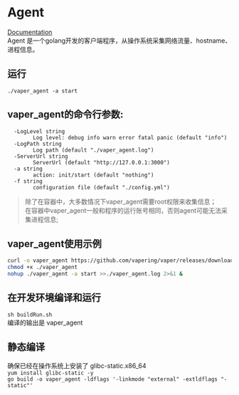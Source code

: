 # Agent

[Documentation](https://vapering.github.io/vaper/#/)  
Agent 是一个golang开发的客户端程序，从操作系统采集网络流量、hostname、进程信息。


## 运行

`./vaper_agent -a start`

## vaper_agent的命令行参数:
```
  -LogLevel string
        Log level: debug info warn error fatal panic (default "info")
  -LogPath string
        Log path (default "./vaper_agent.log")
  -ServerUrl string
        ServerUrl (default "http://127.0.0.1:3000")
  -a string
        action: init/start (default "nothing")
  -f string
        configuration file (default "./config.yml")
```

> 除了在容器中，大多数情况下vaper_agent需要root权限来收集信息；    
> 在容器中vaper_agent一般和程序的运行账号相同，否则agent可能无法采集进程信息;  

## vaper_agent使用示例

```bash
curl -o vaper_agent https://github.com/vapering/vaper/releases/download/v0.0.1/vaper_agent
chmod +x ./vaper_agent
nohup ./vaper_agent -a start >>./vaper_agent.log 2>&1 &
```

## 在开发环境编译和运行

`sh buildRun.sh`  
编译的输出是 vaper_agent

## 静态编译
确保已经在操作系统上安装了 glibc-static.x86_64  
`yum install glibc-static -y`   
`go build -o vaper_agent -ldflags '-linkmode "external" -extldflags "-static"'`





    
<!-- 

## Something More

Vaper-agent need `libpcap` in the development environment. Nobody want to waste time in install libpcap on every host. So we need to make sure that  compiling the vaper_agent statically.

- Find (`#cgo linux LDFLAGS: -lpcap`) in file (pcap.go), and change to something like (`#cgo linux LDFLAGS: -L /tmp/nginx/libpcap-1.8.1 -lpcap`)
- another place glibc

### How to compile libpcap statically
```shell
$ wget http://www.tcpdump.org/release/libpcap-1.8.1.tar.gz
$ tar xzf libpcap-1.8.1.tar.gz && cd libpcap-1.8.1
$ ./configure && make
$ find -name "libpcap.so*" -o -name "libpcap.a"
./libpcap.a
./libpcap.so.1.2.0
``` 

-->